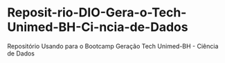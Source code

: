 # Reposit-rio-DIO-Gera-o-Tech-Unimed-BH-Ci-ncia-de-Dados
Repositório Usando para o Bootcamp Geração Tech Unimed-BH - Ciência de Dados
